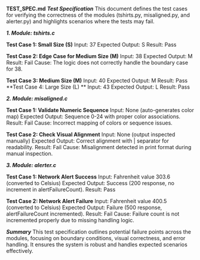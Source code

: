 **TEST_SPEC.md**
___Test Specification___
This document defines the test cases for verifying the correctness of the modules (tshirts.py, misaligned.py, and alerter.py) and highlights scenarios where the tests may fail.

_**1. Module: tshirts.c**_

**Test Case 1: 
Small Size (S)**
Input: 37
Expected Output: S
Result: Pass

**Test Case 2: 
Edge Case for Medium Size (M)**
Input: 38
Expected Output: M
Result: Fail
Cause: The logic does not correctly handle the boundary case for 38.

**Test Case 3: 
Medium Size (M)**
Input: 40
Expected Output: M
Result: Pass
**Test Case 4: Large Size (L)
**
Input: 43
Expected Output: L
Result: Pass


_**2. Module: misaligned.c**_

**Test Case 1: 
Validate Numeric Sequence**
Input: None (auto-generates color map)
Expected Output: Sequence 0-24 with proper color associations.
Result: Fail
Cause: Incorrect mapping of colors or sequence issues.

**Test Case 2: 
Check Visual Alignment**
Input: None (output inspected manually)
Expected Output: Correct alignment with | separator for readability.
Result: Fail
Cause: Misalignment detected in print format during manual inspection.


_**3. Module: alerter.c**_

**Test Case 1: 
Network Alert Success**
Input: Fahrenheit value 303.6 (converted to Celsius)
Expected Output: Success (200 response, no increment in alertFailureCount).
Result: Pass

**Test Case 2: 
Network Alert Failure**
Input: Fahrenheit value 400.5 (converted to Celsius)
Expected Output: Failure (500 response, alertFailureCount incremented).
Result: Fail
Cause: Failure count is not incremented properly due to missing handling logic.


_**Summary**_
This test specification outlines potential failure points across the modules, focusing on boundary conditions, visual correctness, and error handling. It ensures the system is robust and handles expected scenarios effectively.
